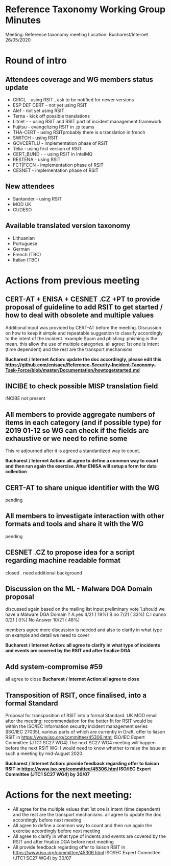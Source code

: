 # Reference Taxonomy Working Group Minutes

Meeting: Reference taxonomy meeting Location: Bucharest/Internet 26/05/2020

# Round of intro

## Attendees coverage and WG members status update
- CIRCL - using RSIT , ask to be notified for newer versions
- ESP DEF CERT - not yet using RSIT
- Alef - not yet using RSIT
- Terna  -  kick off possible translations 
- Litnet -  - using RSIT and RSIT part of incident management framework
- Fujitsu -  evangelizing RSIT in .jp teams
- THA-CERT - using RSITprobably there is a translation in french
- SWITCH - using RSIT
- GOVCERTLU - implementation phase of  RSIT
- Telia -  using first version of RSIT
- CERT_BUND - - using RSIT in IntelMQ
- RESTENA - using RSIT
- FCT|FCCN - implementation phase of  RSIT
- CESNET - implementation phase of  RSIT

## New attendees
- Santander - using RSIT
- MOD UK  
- CUDESO
 

## Available translated version taxonomy
- Lithuanian
- Portuguese
- German
- French (TBC)
- Italian (TBC)

# Actions from previous meeting


##  CERT-AT + ENISA + CESNET .CZ +PT to provide proposal of guideline to add RSIT to get started / how to deal with obsolete and multiple values 

Additional input was provided by CERT-AT before the meeting.
Discussion on how to keep it simple and repeatable 
suggestion to classify accordingly to the intent of the incident. example Spam and phishing: phishing is the mean. this allow the use of multiple categories.
all agree:
1st one is intent (time dependent) and the rest are the transport mechanisms

**Bucharest / Internet Action: update the doc accordingly, please edit this https://github.com/enisaeu/Reference-Security-Incident-Taxonomy-Task-Force/blob/master/Documentation/howtogetstarted.md** 


## INCIBE to check possible MISP translation field
INCIBE not present

## All members to provide aggregate numbers of items in each category (and if possible type) for 2019 01-12 so WG can check if the fields are exhaustive or we need to refine some  
This re adjourned after it is agreed a standardized way to count.

**Bucharest / Internet Action: all agree to define a common way to count and then run again the exercise. After ENISA will setup a form for data collection**

## CERT-AT to share unique identifier with the WG
pending 

## All members to investigate interaction with other formats and tools and share it with the WG
pending

## CESNET .CZ to propose idea for a script regarding machine readable format
closed .  need additional background

## Discussion on the ML -  Malware DGA Domain proposal
discussed again based on the mailing list input
preliminary vote
 1.should we have a Malware DGA Domain ?
        A.yes           4/21 ( 19%)
        B.no            7/21 ( 33%)
        C.I dunno       0/21 (  0%)
No Answer  10/21 ( 48%)

members agree more discussion is needed and also to clarify in what type on example and detail we need to cover 

**Bucharest / Internet Action: all agree to clarify in what type of incidents and events are covered by the RSIT and after finalize DGA** 

## Add system-compromise #59
all agree to close 
**Bucharest / Internet Action:all agree to close** 

## Transposition of RSIT, once finalised, into a formal Standard

Proposal for transposition of RSIT into a formal Standard. 
UK MOD email after the meeting:
recommendation for the better fit for RSIT would be within the ISO/IEC Information security incident management series (ISO/IEC 27035), various parts of which are currently in Draft.
offer to liason RSIT in https://www.iso.org/committee/45306.html ISO/IEC Expert Committee (JTC1 SC27 WG4) 
The next SC27 WG4 meeting will happen before the next RSIT WG: I would need to know whether to raise the issue at such a meeting by mid-August 2020.

**Bucharest / Internet Action: provide feedback regarding offer to liaison RSIT in https://www.iso.org/committee/45306.html ISO/IEC Expert Committee (JTC1 SC27 WG4) by 30/07**

# Actions for the next meeting:
- All agree for the multiple values that 1st one is intent (time dependent) and the rest are the transport mechanisms. all agree to update the doc accordingly before next meeting
- All agree to define a common way to count and then run again the exercise accordingly before next meeting 
- All agree to clarify in what type of indents and events are covered by the RSIT and after finalize DGA  before next meeting 
- All provide feedback regarding offer to liaison RSIT in https://www.iso.org/committee/45306.html ISO/IEC Expert Committee (JTC1 SC27 WG4) by 30/07

